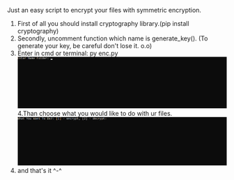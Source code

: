 Just an easy script to encrypt your files with symmetric encryption.

1. First of all you should install cryptography library.(pip install cryptography)
2. Secondly, uncomment function which name is generate_key(). (To generate your key, be careful don't lose it. o.o) 
3. Enter in cmd or terminal: py enc.py
![](img/input.png)
4.Than choose what you would like to do with ur files.
![](img/input1.png)
5. and that's it ^-^
